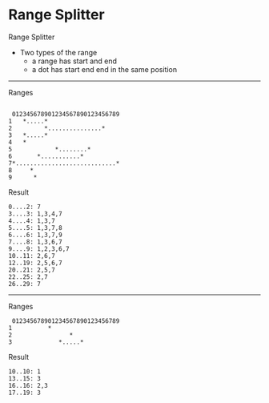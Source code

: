 # Range Splitter
Range Splitter

- Two types of the range  
  - a range has start and end  
  - a dot has start end end in the same position  

-------------
Ranges
```

 012345678901234567890123456789  
1   *.....*  
2         *...............*  
3   *.....*  
4   *  
5            *........*  
6       *...........*  
7*............................*  
8     *  
9      *  
```

Result
```
0....2: 7  
3....3: 1,3,4,7  
4....4: 1,3,7  
5....5: 1,3,7,8  
6....6: 1,3,7,9  
7....8: 1,3,6,7  
9....9: 1,2,3,6,7  
10..11: 2,6,7  
12..19: 2,5,6,7  
20..21: 2,5,7  
22..25: 2,7  
26..29: 7  
```

-----------------
Ranges
```
 012345678901234567890123456789  
1          *  
2                *  
3             *.....*  
```

Result
```
10..10: 1  
13..15: 3  
16..16: 2,3  
17..19: 3  
```
